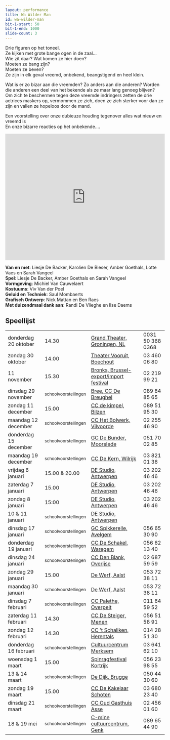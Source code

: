```yaml
---
layout: performance
title: Wa Wilder Man
id: wa-wilder-man
bit-1-start: 50
bit-1-end: 1000
slide-count: 3
---
```

<style>
  #main {
    background: #f5c1d0 url({{ site.baseurl }}/img/wa-wilder-man-background.png) no-repeat top left;
  }

  #content {
    color: #333;
    text-shadow: 1px 1px 1px rgba(255, 255, 255, 0.5);
  }

  @media (min-width: 666px) {
    #background-bit-1 {
      width: 100%;
      height: 884px;
      position: absolute;
      top: 0;
      background: url({{ site.baseurl }}/img/wa-wilder-man-bit-1.png) no-repeat bottom right;
    }
  }
</style>
Drie figuren op het toneel.<br>
Ze kijken met grote bange ogen in de zaal...<br>
Wie zit daar? Wat komen ze hier doen? <br>
Moeten ze bang zijn?<br>
Moeten ze beven? <br>
Ze zijn in elk geval vreemd, onbekend, beangstigend en heel klein.<br>

Wat is er zo bizar aan die vreemden? Zo anders aan die anderen? Worden die anderen een deel van het bekende als ze maar lang genoeg blijven?<br>
Om zich te beschermen tegen deze vreemde indringers zetten de drie actrices maskers op, vermommen ze zich, doen ze zich sterker voor dan ze zijn en vallen ze hopeloos door de mand. <br>


Een voorstelling over onze dubieuze houding tegenover alles wat nieuw en vreemd is <br>
En onze bizarre reacties op het onbekende....<br>

<iframe src="https://player.vimeo.com/video/162378954?title=0&byline=0&portrait=0" width="100%" height="400" frameborder="0" webkitallowfullscreen mozallowfullscreen allowfullscreen></iframe>

**Van en met**: Liesje De Backer, Karolien De Bleser, Amber Goethals, Lotte Vaes en Sarah Vangeel<br>
**Spel**: Liesje De Backer, Amber Goethals en Sarah Vangeel <br>
**Vormgeving**: Michiel Van Cauwelaert<br>
**Kostuums**: Viv Van der Poel<br>
**Geluid en Techniek**: Saul Mombaerts<br>
**Grafisch Ontwerp**: Nick Mattan en Ben Raes <br>
**Met duizendmaal dank aan**: Randi De Vlieghe en Ilse Daems<br>




## Speellijst
<table class="speellijst">
<tr><td>donderdag 20 oktober</td><td>14.30</td><td><a href="http://www.grandtheatregroningen.nl/">Grand Theater, Groningen, NL</a></td><td>0031 50 368 0368</td></tr>
<tr><td>zondag 30 oktober</td><td>14.00</td><td><a href="https://www.boechout.be/vooruit">Theater Vooruit, Boechout</a></td><td>03 460 06 80</td></tr>
<tr><td>11 november</td><td>15.30</td><td><a href="http://www.bronks.be/nl/f265/export-import-festival-2016">Bronks, Brussel- export/import festival</a></td><td>02 219 99 21</td></tr>
<tr><td>dinsdag 29 november</td><td><small>schoolvoorstellingen</small></td><td><a href="http://www.debreughel.be">Bree, CC De Breughel</a></td><td>089 84 85 65</td></tr>
<tr><td>zondag 11 december</td><td>15.00</td><td><a href="http://www.dekimpel.be">CC de kimpel, Bilzen</a></td><td>089 51 95 30</td></tr>
<tr><td>maandag 12 december</td><td><small>schoolvoorstellingen</small></td><td><a href="http://www.hetbolwerk.be">CC Het Bolwerk, Vilvoorde</a></td><td>02 255 46 90</td></tr>
<tr><td>donderdag 15 december</td><td><small>schoolvoorstellingen</small></td><td><a href="http://www.moorslede.be/cultuur">GC De Bunder, Moorslede</a></td><td>051 70 02 85</td></tr>
<tr><td>maandag 19 december</td><td><small>schoolvoorstellingen</small></td><td><a href="http://www.ccdekern.be">CC De Kern, Wilrijk</a></td><td>03 821 01 36</td></tr>
<tr><td>vrijdag 6 januari</td><td>15.00 &amp; 20.00</td><td><a href="http://www.destudio.com">DE Studio, Antwerpen</a></td><td>03 202 46 46</td></tr>
<tr><td>zaterdag 7 januari</td><td>15.00</td><td><a href="http://www.destudio.com">DE Studio, Antwerpen</a></td><td>03 202 46 46</td></tr>
<tr><td>zondag 8 januari</td><td>15:00</td><td><a href="http://www.destudio.com">DE Studio, Antwerpen</a></td><td>03 202 46 46</td></tr>
<tr><td>10 &amp; 11 januari</td><td><small>schoolvoorstellingen</small></td><td><a href="http://www.destudio.com">DE Studio, Antwerpen</a></td></tr>
<tr><td>dinsdag 17 januari</td><td><small>schoolvoorstellingen</small></td><td><a href="http://www.avelgem.be/spikkerelle">GC Spikkerelle, Avelgem</a></td><td>056 65 30 90</td></tr>
<tr><td>donderdag 19 januari</td><td><small>schoolvoorstellingen</small></td><td><a href="http://www.ccdeschakel.be">CC De Schakel, Waregem</a></td><td>056 62 13 40</td></tr>
<tr><td>dinsdag 24 januari</td><td><small>schoolvoorstellingen</small></td><td><a href="http://www.denblank.be">CC Den Blank, Overijse</a></td><td>02 687 59 59</td></tr>
<tr><td>zondag 29 januari</td><td>15.00</td><td><a href="http://www.ccdewerf.be">De Werf, Aalst</a></td><td>053 72 38 11</td></tr>
<tr><td>maandag 30 januari</td><td><small>schoolvoorstellingen</small></td><td><a href="http://www.ccdewerf.be">De Werf, Aalst</a></td><td>053 72 38 11</td></tr>
<tr><td>dinsdag 7 februari</td><td><small>schoolvoorstellingen</small></td><td><a href="http://www.palethe.be">CC Palethe, Overpelt</a></td><td>011 64 59 52</td></tr>
<tr><td>zaterdag 11 februari</td><td>14.30</td><td><a href="http://www.ccdesteiger.be">CC De Steiger, Menen</a></td><td>056 51 58 91</td></tr>
<tr><td>zondag 12 februari</td><td>14.30</td><td><a href="http://www.schaliken.be">CC ’t Schaliken, Herentals</a></td><td>014 28 51 30</td></tr>
<tr><td>donderdag 16 februari</td><td><small>schoolvoorstellingen</small></td><td><a href="http://www.ccmerksem.be">Cultuurcentrum Merksem</a></td><td>03 641 62 10</td></tr>
<tr><td>woensdag 1 maart</td><td>15.00</td><td><a href="http://www.cultuurcentrumkortrijk.be">Spinragfestival Kortrijk</a></td><td>056 23 98 55</td></tr>
<tr><td>13 &amp; 14 maart</td><td><small>schoolvoorstellingen</small></td><td><a href="http://www.cultuurcentrumbrugge.be">De Dijk, Brugge</a></td><td>050  44 30 60</td></tr>
<tr><td>zondag 19 maart</td><td>15.00</td><td><a href="http://www.ccschoten.be">CC De Kakelaar Schoten</a></td><td>03 680 23 40</td></tr>
<tr><td>dinsdag 21 maart</td><td><small>schoolvoorstellingen</small></td><td><a href="http://www.ccasse.be">CC Oud Gasthuis Asse</a></td><td>02 456 01 60</td></tr>
<tr><td>18 &amp; 19 mei</td><td><small>schoolvoorstellingen</small></td><td><a href="http://www.c-minecultuurcentrum.be">C-mine cultuurcentrum, Genk</a></td><td>089 65 44 90</td></tr>
</table>
